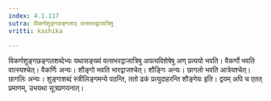 ```yaml
---
index: 4.1.117
sutra: विकर्णशुङ्गछङ्गलाद् वत्सभरद्वाजात्रिषु
vritti: kashika

---
```

विकर्णशुङ्गछङ्गलशब्देभ्यः यथासङ्ख्यं वत्सभरद्वाजात्रिषु अपत्यविशेषेषु अण् प्रत्ययो भवति। वैकर्णो भवति वात्स्यश्चेत्। वैकर्णिः अन्यः। शौङ्गो भवति भारद्वाजश्चेत्। शौङ्गिः अन्यः। छागलो भवति आत्रेयश्चेत्। छागलिः अन्यः। शुङ्गाशब्दं स्त्रीलिङ्गमन्ये पठन्ति, ततो ढकं प्रत्युदाहरन्ति शौङ्गेयः इति। द्वयम् अपि च एतत् प्रमाणम्, उभयथा सूत्रप्रणयनात्।